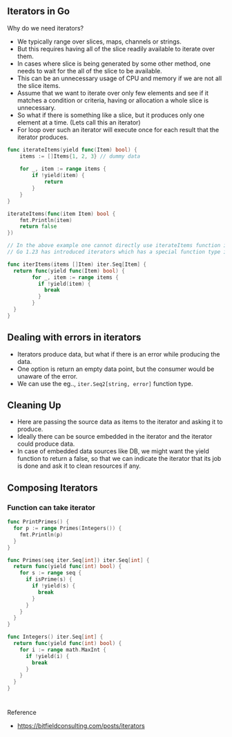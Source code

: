 ## Iterators in Go

Why do we need iterators?

* We typically range over slices, maps, channels or strings.
* But this requires having all of the slice readily available to iterate over them.
* In cases where slice is being generated by some other method, one needs to wait for the all of the slice to be
  available.
* This can be an unnecessary usage of CPU and memory if we are not all the slice items.
* Assume that we want to iterate over only few elements and see if it matches a condition or criteria, having or
  allocation a whole slice is unnecessary.
* So what if there is something like a slice, but it produces only one element at a time. (Lets call this an iterator)
* For loop over such an iterator will execute once for each result that the iterator produces.

``` go 
func iterateItems(yield func(Item) bool) {
    items := []Items{1, 2, 3} // dummy data
    
    for _, item := range items {
        if !yield(item) {
            return
        }
    }
}

iterateItems(func(item Item) bool {
    fmt.Println(item)
    return false
})

// In the above example one cannot directly use iterateItems function in range clause and execute it.
// Go 1.23 has introduced iterators which has a special function type iter.Seq[V any] and iter.Seq[T any, V any] to use in range

func iterItems(items []Item) iter.Seq[Item] {
  return func(yield func(Item) bool) {
        for _, item := range items {
          if !yield(item) {
            break
          }
        }
  }
}
```

## Dealing with errors in iterators

* Iterators produce data, but what if there is an error while producing the data.
* One option is return an empty data point, but the consumer would be unaware of the error.
* We can use the eg.., `iter.Seq2[string, error]` function type.

## Cleaning Up

* Here are passing the source data as items to the iterator and asking it to produce.
* Ideally there can be source embedded in the iterator and the iterator could produce data.
* In case of embedded data sources like DB, we might want the yield function to return a false, so that we can indicate
  the iterator that its job is done and ask it to clean resources if any.

## Composing Iterators

### Function can take iterator

``` go
func PrintPrimes() {
  for p := range Primes(Integers()) {
    fmt.Println(p)
  }
}

func Primes(seq iter.Seq[int]) iter.Seq[int] {
  return func(yield func(int) bool) {
    for s := range seq {
      if isPrime(s) {
        if !yield(s) {
          break
        }
      }
    }
  }
}

func Integers() iter.Seq[int] {
  return func(yield func(int) bool) {
    for i := range math.MaxInt {
      if !yield(i) {
        break
      }
    }
  }
}
```

#

Reference

- https://bitfieldconsulting.com/posts/iterators